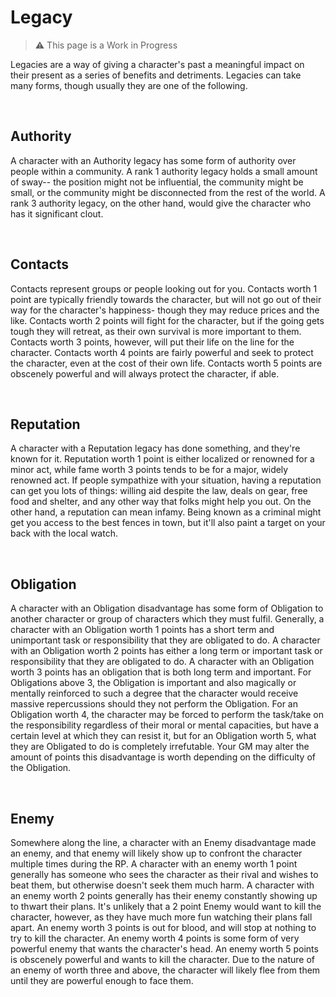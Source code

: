 # Legacy

>   :warning: This page is a Work in Progress

Legacies are a way of giving a character's past a meaningful impact on their present as a series of benefits and detriments. Legacies can take many forms, though usually they are one of the following.

<br/>

## Authority

A character with an Authority legacy has some form of authority over people within a community. A rank 1 authority legacy holds a small amount of sway-- the position might not be influential, the community might be small, or the community might be disconnected from the rest of the world. A rank 3 authority legacy, on the other hand, would give the character who has it significant clout.

<br/>

## Contacts

Contacts represent groups or people looking out for you. Contacts worth 1 point are typically friendly towards the character, but will not go out of their way for the character's happiness- though they may reduce prices and the like. Contacts worth 2 points will fight for the character, but if the going gets tough they will retreat, as their own survival is more important to them. Contacts worth 3 points, however, will put their life on the line for the character. Contacts worth 4 points are fairly powerful and seek to protect the character, even at the cost of their own life. Contacts worth 5 points are obscenely powerful and will always protect the character, if able.

<br/>

## Reputation

A character with a Reputation legacy has done something, and they're known for it. Reputation worth 1 point is either localized or renowned for a minor act, while fame worth 3 points tends to be for a major, widely renowned act. If people sympathize with your situation, having a reputation can get you lots of things: willing aid despite the law, deals on gear, free food and shelter, and any other way that folks might help you out. On the other hand, a reputation can mean infamy. Being known as a criminal might get you access to the best fences in town, but it'll also paint a target on your back with the local watch.

<br/>

## Obligation

A character with an Obligation disadvantage has some form of Obligation to another character or group of characters which they must fulfil. Generally, a character with an Obligation worth 1 points has a short term and unimportant task or responsibility that they are obligated to do. A character with an Obligation worth  2 points has either a long term or important task or responsibility that they are obligated to do. A character with an Obligation worth 3 points has an obligation that is both long term and important. For Obligations above 3, the Obligation is important and also magically or mentally reinforced to such a degree that the character would receive massive repercussions should they not perform the Obligation. For an Obligation worth 4, the character may be forced to perform the task/take on the responsibility regardless of their moral or mental capacities, but have a certain level at which they can resist it, but for an Obligation worth 5, what they are Obligated to do is completely irrefutable. Your GM may alter the amount of points this disadvantage is worth depending on the difficulty of the Obligation.

<br/>

## Enemy

Somewhere along the line, a character with an Enemy disadvantage made an enemy, and that enemy will likely show up to confront the character multiple times during the RP. A character with an enemy worth 1 point generally has someone who sees the character as their rival and wishes to beat them, but otherwise doesn't seek them much harm. A character with an enemy worth 2 points generally has their enemy constantly showing up to thwart their plans. It's unlikely that a 2 point Enemy would want to kill the character, however, as they have much more fun watching their plans fall apart. An enemy worth 3 points is out for blood, and will stop at nothing to try to kill the character. An enemy worth 4 points is some form of very powerful enemy that wants the character's head. An enemy worth 5 points is obscenely powerful and wants to kill the character. Due to the nature of an enemy of worth three and above, the character will likely flee from them until they are powerful enough to face them.

<br/>